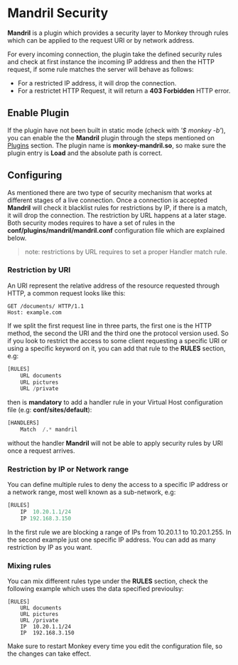 # Mandril Security

__Mandril__ is a plugin which provides a security layer to Monkey through rules which can be applied to the request URI or by network address.

For every incoming connection, the plugin take the defined security rules and check at first instance the incoming IP address and then the HTTP request, if some rule matches the server will behave as follows:

* For a restricted IP address, it will drop the connection.
* For a restrictet HTTP Request, it will return a __403 Forbidden__ HTTP error.

## Enable Plugin

If the plugin have not been built in static mode (check with _'$ monkey -b'_), you can enable the the __Mandril__ plugin through the steps mentioned on [Plugins](../configuration/plugins.md) section. The plugin name is __monkey-mandril.so__, so make sure the plugin entry is __Load__ and the absolute path is correct.

## Configuring

As mentioned there are two type of security mechanism that works at different stages of a live connection. Once a connection is accepted __Mandril__ will check it blacklist rules for restrictions by IP, if there is a match, it will drop the connection. The restriction by URL happens at a later stage. Both security modes requires to have a set of rules in the __conf/plugins/mandril/mandril.conf__ configuration file which are explained below.

> note: restrictions by URL requires to set a proper Handler match rule.

### Restriction by URI

An URI represent the relative address of the resource requested through HTTP, a common request looks like this:

```
GET /documents/ HTTP/1.1
Host: example.com
```

If we split the first request line in three parts, the first one is the HTTP method, the second the URI and the third one the protocol version used. So if you look to restrict the access to some client requesting a specific URI or using a specific keyword on it, you can add that rule to the __RULES__ section, e.g:

```python
[RULES]
    URL documents
    URL pictures
    URL /private
```

then is __mandatory__ to add a handler rule in your Virtual Host configuration file (e.g: __conf/sites/default__):

```python
[HANDLERS]
    Match  /.* mandril
```

without the handler __Mandril__ will not be able to apply security rules by URI once a request arrives.

### Restriction by IP or Network range

You can define multiple rules to deny the access to a specific IP address or a network range, most well known as a sub-network, e.g:

```python
[RULES]
    IP  10.20.1.1/24
    IP 192.168.3.150
```

In the first rule we are blocking a range of IPs from 10.20.1.1 to 10.20.1.255. In the second example just one specific IP address. You can add as many restriction by IP as you want.

### Mixing rules

You can mix different rules type under the __RULES__ section, check the following example which uses the data specified previoulsy:

```
[RULES]
    URL documents
    URL pictures
    URL /private
    IP  10.20.1.1/24
    IP  192.168.3.150
```

Make sure to restart Monkey every time you edit the configuration file, so the changes can take effect.

